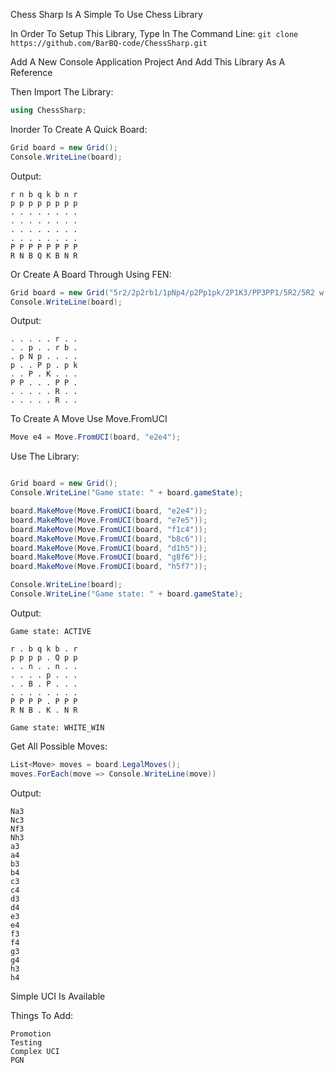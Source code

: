 ﻿Chess Sharp Is A Simple To Use Chess Library

In Order To Setup This Library, Type In The Command Line:
``` git clone https://github.com/BarBQ-code/ChessSharp.git ```

Add A New Console Application Project And Add This Library As A Reference

Then Import The Library:

```csharp 
using ChessSharp; 
```

Inorder To Create A Quick Board:

```csharp
Grid board = new Grid();
Console.WriteLine(board);
```

Output:
```
r n b q k b n r
p p p p p p p p
. . . . . . . .
. . . . . . . .
. . . . . . . .
. . . . . . . .
P P P P P P P P
R N B Q K B N R

```

Or Create A Board Through Using FEN:

```csharp
Grid board = new Grid("5r2/2p2rb1/1pNp4/p2Pp1pk/2P1K3/PP3PP1/5R2/5R2 w - - 1 51");
Console.WriteLine(board);
```

Output:
```
. . . . . r . .
. . p . . r b .
. p N p . . . .
p . . P p . p k
. . P . K . . .
P P . . . P P .
. . . . . R . .
. . . . . R . .
```


To Create A Move Use Move.FromUCI

```csharp
Move e4 = Move.FromUCI(board, "e2e4");
```

Use The Library:
```csharp

Grid board = new Grid();
Console.WriteLine("Game state: " + board.gameState);

board.MakeMove(Move.FromUCI(board, "e2e4"));
board.MakeMove(Move.FromUCI(board, "e7e5"));
board.MakeMove(Move.FromUCI(board, "f1c4"));
board.MakeMove(Move.FromUCI(board, "b8c6"));
board.MakeMove(Move.FromUCI(board, "d1h5"));
board.MakeMove(Move.FromUCI(board, "g8f6"));
board.MakeMove(Move.FromUCI(board, "h5f7"));

Console.WriteLine(board);
Console.WriteLine("Game state: " + board.gameState);

```

Output:
```
Game state: ACTIVE

r . b q k b . r
p p p p . Q p p
. . n . . n . .
. . . . p . . .
. . B . P . . .
. . . . . . . .
P P P P . P P P
R N B . K . N R

Game state: WHITE_WIN
```


Get All Possible Moves:

```csharp
List<Move> moves = board.LegalMoves();
moves.ForEach(move => Console.WriteLine(move))
```

Output:

```
Na3
Nc3
Nf3
Nh3
a3
a4
b3
b4
c3
c4
d3
d4
e3
e4
f3
f4
g3
g4
h3
h4
```

Simple UCI Is Available

Things To Add:
```
Promotion
Testing
Complex UCI
PGN
```
